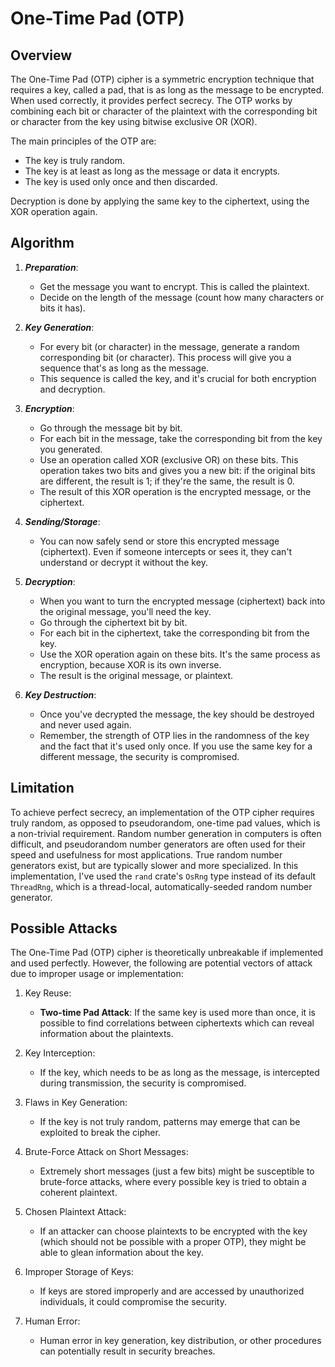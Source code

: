 # One-Time Pad (OTP)

## Overview

The One-Time Pad (OTP) cipher is a symmetric encryption technique that requires a key, called a pad, that is as long as the message to be encrypted. When used correctly, it provides perfect secrecy. The OTP works by combining each bit or character of the plaintext with the corresponding bit or character from the key using bitwise exclusive OR (XOR).

The main principles of the OTP are:

* The key is truly random.
* The key is at least as long as the message or data it encrypts.
* The key is used only once and then discarded.

Decryption is done by applying the same key to the ciphertext, using the XOR operation again.

## Algorithm

1. ***Preparation***:

    * Get the message you want to encrypt. This is called the plaintext.
    * Decide on the length of the message (count how many characters or bits it has).

2. ***Key Generation***:

    * For every bit (or character) in the message, generate a random corresponding bit (or character). This process will give you a sequence that's as long as the message.
    * This sequence is called the key, and it's crucial for both encryption and decryption.

3. ***Encryption***:

    * Go through the message bit by bit.
    * For each bit in the message, take the corresponding bit from the key you generated.
    * Use an operation called XOR (exclusive OR) on these bits. This operation takes two bits and gives you a new bit: if the original bits are different, the result is 1; if they're the same, the result is 0.
    * The result of this XOR operation is the encrypted message, or the ciphertext.

4. ***Sending/Storage***:

    * You can now safely send or store this encrypted message (ciphertext). Even if someone intercepts or sees it, they can't understand or decrypt it without the key.

5. ***Decryption***:

    * When you want to turn the encrypted message (ciphertext) back into the original message, you'll need the key.
    * Go through the ciphertext bit by bit.
    * For each bit in the ciphertext, take the corresponding bit from the key.
    * Use the XOR operation again on these bits. It's the same process as encryption, because XOR is its own inverse.
    * The result is the original message, or plaintext.

6. ***Key Destruction***:

    * Once you've decrypted the message, the key should be destroyed and never used again.
    * Remember, the strength of OTP lies in the randomness of the key and the fact that it's used only once. If you use the same key for a different message, the security is compromised.

## Limitation

To achieve perfect secrecy, an implementation of the OTP cipher requires truly random, as opposed to pseudorandom, one-time pad values, which is a non-trivial requirement. Random number generation in computers is often difficult, and pseudorandom number generators are often used for their speed and usefulness for most applications. True random number generators exist, but are typically slower and more specialized. In this implementation, I've used the `rand` crate's `OsRng` type instead of its default `ThreadRng`, which is a thread-local, automatically-seeded random number generator.

## Possible Attacks

The One-Time Pad (OTP) cipher is theoretically unbreakable if implemented and used perfectly. However, the following are potential vectors of attack due to improper usage or implementation:

1. Key Reuse:

    * **Two-time Pad Attack**: If the same key is used more than once, it is possible to find correlations between ciphertexts which can reveal information about the plaintexts.

2. Key Interception:

    * If the key, which needs to be as long as the message, is intercepted during transmission, the security is compromised.

3. Flaws in Key Generation:

    * If the key is not truly random, patterns may emerge that can be exploited to break the cipher.

4. Brute-Force Attack on Short Messages:

    * Extremely short messages (just a few bits) might be susceptible to brute-force attacks, where every possible key is tried to obtain a coherent plaintext.

5. Chosen Plaintext Attack:

    * If an attacker can choose plaintexts to be encrypted with the key (which should not be possible with a proper OTP), they might be able to glean information about the key.

6. Improper Storage of Keys:

    * If keys are stored improperly and are accessed by unauthorized individuals, it could compromise the security.

7. Human Error:

    * Human error in key generation, key distribution, or other procedures can potentially result in security breaches.
